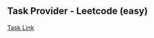 ## Task Provider - Leetcode (easy)

[Task Link](https://leetcode.com/problems/average-selling-price/description/?envType=study-plan-v2&envId=top-sql-50)